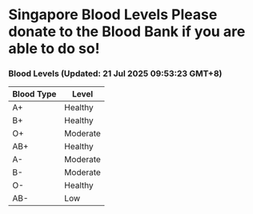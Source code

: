 Singapore Blood Levels
 Please donate to the Blood Bank if you are able to do so!
================================================================================================================================

### Blood Levels (Updated: 21 Jul 2025 09:53:23 GMT+8)
| Blood Type | Level     |
|------------|-----------|
| A+     | Healthy |
| B+     | Healthy |
| O+     | Moderate |
| AB+     | Healthy |
| A-     | Moderate |
| B-     | Moderate |
| O-     | Healthy |
| AB-     | Low |
